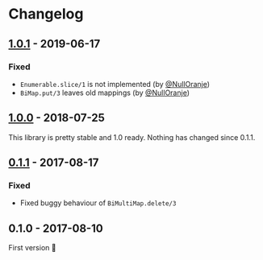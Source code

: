 # Changelog

## [1.0.1] - 2019-06-17
### Fixed
- `Enumerable.slice/1` is not implemented (by [@NullOranje])
- `BiMap.put/3` leaves old mappings (by [@NullOranje])

## [1.0.0] - 2018-07-25
This library is pretty stable and 1.0 ready. Nothing has changed since 0.1.1.

## [0.1.1] - 2017-08-17
### Fixed
- Fixed buggy behaviour of `BiMultiMap.delete/3`

## 0.1.0 - 2017-08-10
First version 🎉

[1.0.1]: https://github.com/mkaput/elixir-bimap/compare/v1.0.0...v1.0.1
[1.0.0]: https://github.com/mkaput/elixir-bimap/compare/v0.1.1...v1.0.0
[0.1.1]: https://github.com/mkaput/elixir-bimap/compare/v0.1.0...v0.1.1

[@NullOranje]: https://github.com/NullOranje
